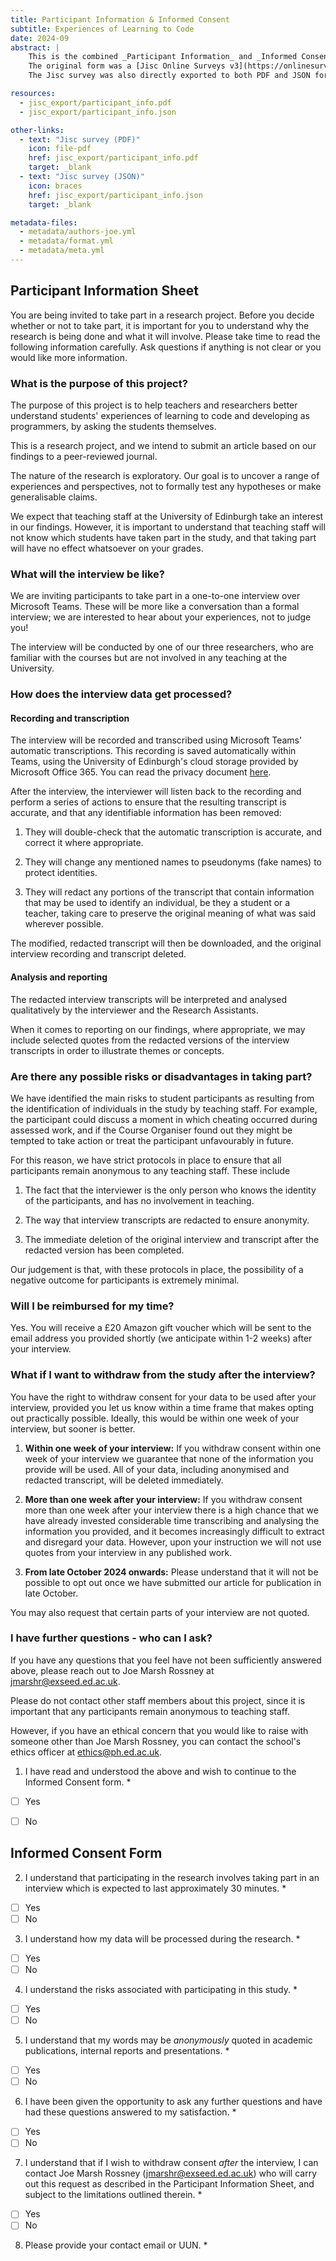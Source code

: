 ```yaml
---
title: Participant Information & Informed Consent
subtitle: Experiences of Learning to Code
date: 2024-09
abstract: |
    This is the combined _Participant Information_ and _Informed Consent_ form, which students were required to have completed prior to their interview commencing.
    The original form was a [Jisc Online Surveys v3](https://onlinesurveys.jisc.ac.uk/) survey, and has been converted to markdown format here.
    The Jisc survey was also directly exported to both PDF and JSON formats (the latter can be used to recreate the survey), which are available under 'Other Links' on the right navigation panel.

resources: 
  - jisc_export/participant_info.pdf
  - jisc_export/participant_info.json

other-links:
  - text: "Jisc survey (PDF)"
    icon: file-pdf
    href: jisc_export/participant_info.pdf
    target: _blank
  - text: "Jisc survey (JSON)"
    icon: braces
    href: jisc_export/participant_info.json
    target: _blank

metadata-files:
  - metadata/authors-joe.yml
  - metadata/format.yml
  - metadata/meta.yml
---
```


## Participant Information Sheet

You are being invited to take part in a research project. Before you decide whether or not to take part, it is important for you to understand why the research is being done and what it will involve. Please take time to read the following information carefully. Ask questions if anything is not clear or you would like more information.

### What is the purpose of this project?

The purpose of this project is to help teachers and researchers better understand students' experiences of learning to code and developing as programmers, by asking the students themselves.

This is a research project, and we intend to submit an article based on our findings to a peer-reviewed journal.

The nature of the research is exploratory. Our goal is to uncover a range of experiences and perspectives, not to formally test any hypotheses or make generalisable claims.

We expect that teaching staff at the University of Edinburgh take an interest in our findings. However, it is important to understand that teaching staff will not know which students have taken part in the study, and that taking part will have no effect whatsoever on your grades.

### What will the interview be like?

We are inviting participants to take part in a one-to-one interview over Microsoft Teams. These will be more like a conversation than a formal interview; we are interested to hear about your experiences, not to judge you!

The interview will be conducted by one of our three researchers, who are familiar with the courses but are not involved in any teaching at the University.

### How does the interview data get processed?

#### Recording and transcription

The interview will be recorded and transcribed using Microsoft Teams' automatic transcriptions. This recording is saved automatically within Teams, using the University of Edinburgh's cloud storage provided by Microsoft Office 365. You can read the privacy document [here](https://uoe.sharepoint.com/:w:/s/OnlineandDigitalEvents/Ean4IiFAX5xFn-CWmowPyr4Bb8Ui8iPBAOe93CFOikqCKg?e=e5r250).

After the interview, the interviewer will listen back to the recording and perform a series of actions to ensure that the resulting transcript is accurate, and that any identifiable information has been removed:

1. They will double-check that the automatic transcription is accurate, and correct it where appropriate.
    
2. They will change any mentioned names to pseudonyms (fake names) to protect identities.
    
3. They will redact any portions of the transcript that contain information that may be used to identify an individual, be they a student or a teacher, taking care to preserve the original meaning of what was said wherever possible.
    

The modified, redacted transcript will then be downloaded, and the original interview recording and transcript deleted.

#### Analysis and reporting

The redacted interview transcripts will be interpreted and analysed qualitatively by the interviewer and the Research Assistants.

When it comes to reporting on our findings, where appropriate, we may include selected quotes from the redacted versions of the interview transcripts in order to illustrate themes or concepts.

### Are there any possible risks or disadvantages in taking part?

We have identified the main risks to student participants as resulting from the identification of individuals in the study by teaching staff. For example, the participant could discuss a moment in which cheating occurred during assessed work, and if the Course Organiser found out they might be tempted to take action or treat the participant unfavourably in future.

For this reason, we have strict protocols in place to ensure that all participants remain anonymous to any teaching staff. These include

1. The fact that the interviewer is the only person who knows the identity of the participants, and has no involvement in teaching.
    
2. The way that interview transcripts are redacted to ensure anonymity.
    
3. The immediate deletion of the original interview and transcript after the redacted version has been completed.
    

Our judgement is that, with these protocols in place, the possibility of a negative outcome for participants is extremely minimal.

### Will I be reimbursed for my time?

Yes. You will receive a £20 Amazon gift voucher which will be sent to the email address you provided shortly (we anticipate within 1-2 weeks) after your interview.

### What if I want to withdraw from the study after the interview?

You have the right to withdraw consent for your data to be used after your interview, provided you let us know within a time frame that makes opting out practically possible. Ideally, this would be within one week of your interview, but sooner is better.

1. **Within one week of your interview:** If you withdraw consent within one week of your interview we guarantee that none of the information you provide will be used. All of your data, including anonymised and redacted transcript, will be deleted immediately.
    
2. **More than one week after your interview:** If you withdraw consent more than one week after your interview there is a high chance that we have already invested considerable time transcribing and analysing the information you provided, and it becomes increasingly difficult to extract and disregard your data. However, upon your instruction we will not use quotes from your interview in any published work.
    
3. **From late October 2024 onwards:** Please understand that it will not be possible to opt out once we have submitted our article for publication in late October.
    

You may also request that certain parts of your interview are not quoted.

### I have further questions - who can I ask?

If you have any questions that you feel have not been sufficiently answered above, please reach out to Joe Marsh Rossney at [jmarshr@exseed.ed.ac.uk](mailto:jmarshr@exseed.ed.ac.uk).

Please do not contact other staff members about this project, since it is important that any participants remain anonymous to teaching staff.

However, if you have an ethical concern that you would like to raise with someone other than Joe Marsh Rossney, you can contact the school's ethics officer at [ethics@ph.ed.ac.uk](mailto:ethics@ph.ed.ac.uk).

1. I have read and understood the above and wish to continue to the Informed Consent form. \*

- [ ] Yes
- [ ] No


## Informed Consent Form


2. I understand that participating in the research involves taking part in an interview which is expected to last approximately 30 minutes. \*

- [ ] Yes
- [ ] No

3. I understand how my data will be processed during the research. \*

- [ ] Yes
- [ ] No

4. I understand the risks associated with participating in this study. \*

- [ ] Yes
- [ ] No

5. I understand that my words may be _anonymously_ quoted in academic publications, internal reports and presentations. \*

- [ ] Yes
- [ ] No

6. I have been given the opportunity to ask any further questions and have had these questions answered to my satisfaction. \*

- [ ] Yes
- [ ] No

7. I understand that if I wish to withdraw consent _after_ the interview, I can contact Joe Marsh Rossney ([jmarshr@exseed.ed.ac.uk](mailto:jmarshr@exseed.ed.ac.uk)) who will carry out this request as described in the Participant Information Sheet, and subject to the limitations outlined therein. \*

- [ ] Yes
- [ ] No

8. Please provide your contact email or UUN. \*

